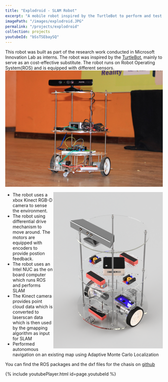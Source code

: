 ```yaml
---
title: "Explodroid - SLAM Robot"
excerpt: "A mobile robot inspired by the TurtleBot to perform and test different SLAM Algorithms. It uses a XBOX Kinect Camera to sense environments and uses an Intel Celeron based NUC commputer as its brain. The robot runs on ROS and uses the gmapping package to perform SLAM. The robot can be remotely controlled using SSH and it has encoders to get feedback."
imagePath: "/images/explodroid.JPG"
permalink: "/projects/explodroid"
collection: projects
youtubeId: "bSsTSEbaySQ"
---
```


This robot was built as part of the research work conducted in Microsoft Innovation Lab as interns. The robot was inspired by the [TurtleBot](https://www.turtlebot.com/), mainly to serve as an cost-effective substitute. The robot runs on Robot Operating System(ROS) and is equipped with different sensors. 
<img src="/images/explodroid.JPG" />

<img style="float: right; width: 350px" src="/images/exploRenders.png" />

* The robot uses a xbox Kinect RGB-D camera to sense the environment.
* The robot using differential drive mechanism to move around. The motors are equipped with encoders to provide postion feedback.
* The robot uses an Intel NUC as the on board computer which runs ROS and performs SLAM
* The Kinect camera provides point cloud data which is converted to laserscan data which is then used by the gmapping algorithm as input for SLAM
* Performed autonomous navigation on an existing map using Adaptive Monte Carlo Localization

You can find the ROS packages and the dxf files for the chasis on [github](https://github.com/Prassi07/ExploDroid_Package)

{% include youtubePlayer.html id=page.youtubeId %}